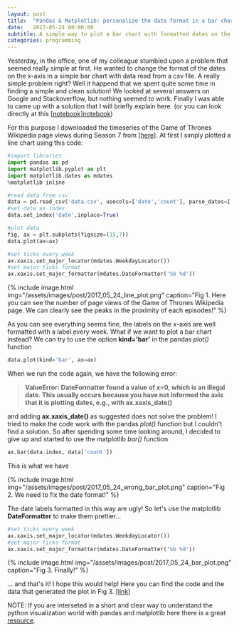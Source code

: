 ```yaml
---
layout: post
title:  "Pandas & Matplotlib: personalize the date format in a bar chart"
date:   2017-05-24 00:00:00
subtitle: A simple way to plot a bar chart with formatted dates on the x-axis with Pandas and Matplotlib
categories: programming
---
```


Yesterday, in the office, one of my colleague stumbled upon a problem that seemed really simple at first. He wanted to change the format of the dates on the x-axis in a simple bar chart with data read from a csv file. A really simple problem right? Well it happend that we spent quite some time in finding a simple and clean solution! We looked at several answers on Google and Stackoverflow, but nothing seemed to work. Finally I was able to came up with a solution that I will briefly explain here. (or you can look directly at this [[notebook]][notebook])

For this purpose I downloaded the timeseries of the Game of Thrones Wikipedia page views during Season 7 from [[here]][wiki_tool].
At first I simply plotted a line chart using this code:



```python
#import libraries
import pandas as pd
import matplotlib.pyplot as plt
import matplotlib.dates as mdates
%matplotlib inline

#read data from csv
data = pd.read_csv('data.csv', usecols=['date','count'], parse_dates=['date'])
#set date as index
data.set_index('date',inplace=True)

#plot data
fig, ax = plt.subplots(figsize=(15,7))
data.plot(ax=ax)

#set ticks every week
ax.xaxis.set_major_locator(mdates.WeekdayLocator())
#set major ticks format
ax.xaxis.set_major_formatter(mdates.DateFormatter('%b %d'))
```


{% include image.html
   img="/assets/images/post/2017_05_24_line_plot.png"
   caption="Fig 1. Here you can see the number of page views of the Game of Thrones Wikipedia page. We can clearly see the peaks in the proximity of each episodes!"
%}

As you can see everything seems fine, the labels on the x-axis are well formatted with a label every week. What if we want to plot a bar chart instead? We can try to use the option **kind='bar'** in the pandas *plot()* function

```python
data.plot(kind='bar', ax=ax)
```

When we run the code again, we have the following error:

>**ValueError: DateFormatter found a value of x=0, which is an illegal date.  This usually occurs because you have not informed the axis that it is plotting dates, e.g., with ax.xaxis_date()**

and adding **ax.xaxis_date()** as suggested does not solve the problem! I tried to make the code work with the pandas *plot()* function but I couldn't find a solution. So after spending some time looking around, I decided to give up and started to use the matplotlib *bar()* function

```python
ax.bar(data.index, data['count'])
```
This is what we have

{% include image.html
   img="/assets/images/post/2017_05_24_wrong_bar_plot.png"
   caption="Fig 2. We need to fix the date format!"
%}


The date labels formatted in this way are ugly! So let's use the matplotlib **DateFormatter** to make them prettier...

```python
#set ticks every week
ax.xaxis.set_major_locator(mdates.WeekdayLocator())
#set major ticks format
ax.xaxis.set_major_formatter(mdates.DateFormatter('%b %d'))
```

{% include image.html
   img="/assets/images/post/2017_05_24_bar_plot.png"
   caption="Fig 3. Finally!"
%}

... and that's it! I hope this would help! Here you can find the code and the data that generated the plot in Fig 3. [[link]][notebook]

NOTE: If you are interseted in a short and clear way to understand the python visualization world with pandas and matplotlib here there is a great [resource][matplotlib].


[notebook]: https://github.com/scentellegher/code_snippets/blob/master/bar_chart_formatted_dates/Bar_chart_with_formatted_dates.ipynb
[wiki_tool]: https://tools.wmflabs.org/pageviews/?project=en.wikipedia.org&platform=all-access&agent=user&range=latest-20&pages=Cat|Dog
[matplotlib]: http://pbpython.com/effective-matplotlib.html